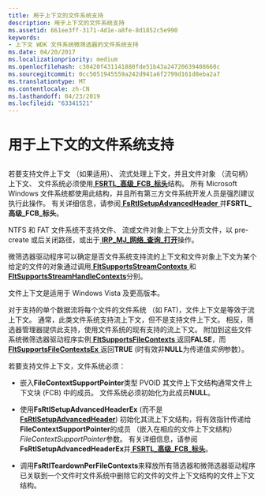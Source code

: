 ```yaml
---
title: 用于上下文的文件系统支持
description: 用于上下文的文件系统支持
ms.assetid: 661ee3ff-3171-4d1e-a8fe-8d1852c5e990
keywords:
- 上下文 WDK 文件系统微筛选器的文件系统支持
ms.date: 04/20/2017
ms.localizationpriority: medium
ms.openlocfilehash: c30420f431141880fde51b43a24720639408660c
ms.sourcegitcommit: 0cc5051945559a242d941a6f2799d161d8eba2a7
ms.translationtype: MT
ms.contentlocale: zh-CN
ms.lasthandoff: 04/23/2019
ms.locfileid: "63341521"
---
```

# <a name="file-system-support-for-contexts"></a>用于上下文的文件系统支持


## <span id="ddk_registering_the_minifilter_if"></span><span id="DDK_REGISTERING_THE_MINIFILTER_IF"></span>


若要支持文件上下文 （如果适用）、 流式处理上下文，并且文件对象 （流句柄） 上下文、 文件系统必须使用[ **FSRTL\_高级\_FCB\_标头**](https://msdn.microsoft.com/library/windows/hardware/ff547334)结构。 所有 Microsoft Windows 文件系统都使用此结构，并且所有第三方文件系统开发人员是强烈建议执行此操作。 有关详细信息，请参阅[ **FsRtlSetupAdvancedHeader** ](https://msdn.microsoft.com/library/windows/hardware/ff547257)并**FSRTL\_高级\_FCB\_标头**。

NTFS 和 FAT 文件系统不支持文件、 流或文件对象上下文上分页文件，以 pre-create 或后关闭路径，或出于[ **IRP\_MJ\_网络\_查询\_打开**](https://msdn.microsoft.com/library/windows/hardware/ff544731)操作。

微筛选器驱动程序可以确定是否文件系统支持流的上下文和文件对象上下文为某个给定的文件的对象通过调用[ **FltSupportsStreamContexts** ](https://msdn.microsoft.com/library/windows/hardware/ff544581)和[ **FltSupportsStreamHandleContexts**](https://msdn.microsoft.com/library/windows/hardware/ff544586)分别。

文件上下文是适用于 Windows Vista 及更高版本。

对于支持的单个数据流将每个文件的文件系统 （如 FAT)，文件上下文是等效于流上下文。 通常，此类文件系统支持流上下文，但不是支持文件上下文。 相反，筛选器管理器提供此支持，使用文件系统的现有支持的流上下文。 附加到这些文件系统微筛选器驱动程序实例[ **FltSupportsFileContexts** ](https://msdn.microsoft.com/library/windows/hardware/ff544574)返回**FALSE**，而[ **FltSupportsFileContextsEx** ](https://msdn.microsoft.com/library/windows/hardware/ff544576)返回**TRUE** (时有效非**NULL**为传递值*实例*参数）。

若要支持文件上下文，文件系统必须：

-   嵌入**FileContextSupportPointer**类型 PVOID 其文件上下文结构通常文件上下文块 (FCB) 中的成员。 文件系统必须初始化为此成员**NULL**。

-   使用**FsRtlSetupAdvancedHeaderEx** (而不是[ **FsRtlSetupAdvancedHeader**](https://msdn.microsoft.com/library/windows/hardware/ff547257)) 初始化其流上下文结构，将有效指针传递给**FileContextSupportPointer**的成员 （嵌入在相应的文件上下文结构） *FileContextSupportPointer*参数。 有关详细信息，请参阅**FsRtlSetupAdvancedHeaderEx**并[ **FSRTL\_高级\_FCB\_标头**](https://msdn.microsoft.com/library/windows/hardware/ff547334)。

-   调用**FsRtlTeardownPerFileContexts**来释放所有筛选器和微筛选器驱动程序已关联到一个文件时文件系统中删除它的文件的文件上下文结构的文件上下文结构。

 

 




